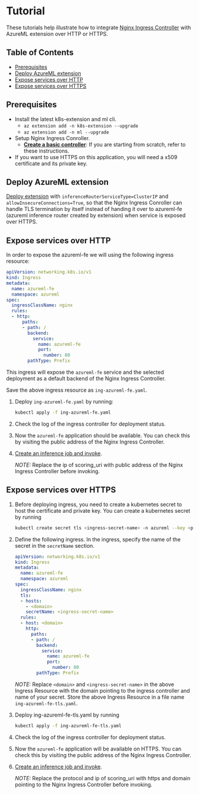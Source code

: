 # Tutorial

These tutorials help illustrate how to integrate [Nginx Ingress Controller](https://github.com/kubernetes/ingress-nginx) with AzureML extension over HTTP or HTTPS.

## Table of Contents

- [Prerequisites](#prerequisites)
- [Deploy AzureML extension](#deploy-azureml-extension)
- [Expose services over HTTP](#expose-services-over-http)
- [Expose services over HTTPS](#expose-services-over-https)

## Prerequisites

- Install the latest k8s-extension and ml cli.
  - `az extension add -n k8s-extension --upgrade`
  - `az extension add -n ml --upgrade`
- Setup Nginx Ingress Conroller.
  - [**Create a basic controller**](https://docs.microsoft.com/en-us/azure/aks/ingress-basic): If you are starting from scratch, refer to these instructions.
- If you want to use HTTPS on this application, you will need a x509 certificate and its private key.

## Deploy AzureML extension

[Deploy extension](https://github.com/Azure/AML-Kubernetes/blob/master/docs/deploy-extension.md#azureml-extension-deployment-scenarios) with `inferenceRouterServiceType=ClusterIP` and `allowInsecureConnections=True`, so that the Nginx Ingress Conroller can handle TLS termination by itself instead of handing it over to azureml-fe (azureml inference router created by extension) when service is exposed over HTTPS.


## Expose services over HTTP

In order to expose the azureml-fe we will using the following ingress resource:

```yaml
apiVersion: networking.k8s.io/v1
kind: Ingress
metadata:
  name: azureml-fe
  namespace: azureml
spec:
  ingressClassName: nginx
  rules:
  - http:
      paths:
      - path: /
        backend:
          service:
            name: azureml-fe
            port:
              number: 80
        pathType: Prefix
```

This ingress will expose the `azureml-fe` service and the selected deployment as a default backend of the Nginx Ingress Controller.

Save the above ingress resource as `ing-azureml-fe.yaml`.

1. Deploy `ing-azureml-fe.yaml` by running:

    ```bash
    kubectl apply -f ing-azureml-fe.yaml
    ```

2. Check the log of the ingress controller for deployment status.

3. Now the `azureml-fe` application should be available. You can check this by visiting the public address of the Nginx Ingress Controller.

4. [Create an inference job and invoke](https://github.com/Azure/AML-Kubernetes/blob/master/docs/simple-flow.md).

    *NOTE:* Replace the ip of scoring_uri with public address of the Nginx Ingress Controller before invoking.

## Expose services over HTTPS

1. Before deploying ingress, you need to create a kubernetes secret to host the certificate and private key. You can create a kubernetes secret by running

    ```bash
    kubectl create secret tls <ingress-secret-name> -n azureml --key <path-to-key> --cert <path-to-cert>
    ```

2. Define the following ingress. In the ingress, specify the name of the secret in the `secretName` section.

    ```yaml
    apiVersion: networking.k8s.io/v1
    kind: Ingress
    metadata:
      name: azureml-fe
      namespace: azureml
    spec:
      ingressClassName: nginx
      tls:
      - hosts:
        - <domain>
        secretName: <ingress-secret-name>
      rules:
      - host: <domain>
        http:
          paths:
          - path: /
            backend:
              service:
                name: azureml-fe
                port:
                  number: 80
            pathType: Prefix
    ```

    *NOTE:* Replace `<domain>` and `<ingress-secret-name>` in the above Ingress Resource with the domain pointing to the ingress controller and name of your secret. Store the above Ingress Resource in a file name `ing-azureml-fe-tls.yaml`.

1. Deploy ing-azureml-fe-tls.yaml by running

    ```bash
    kubectl apply -f ing-azureml-fe-tls.yaml
    ```

2. Check the log of the ingress controller for deployment status.

3. Now the `azureml-fe` application will be available on HTTPS. You can check this by visiting the public address of the Nginx Ingress Controller.

4. [Create an inference job and invoke](https://github.com/Azure/AML-Kubernetes/blob/master/docs/simple-flow.md).

    *NOTE:* Replace the protocol and ip of scoring_uri with https and domain pointing to the Nginx Ingress Controller before invoking.
